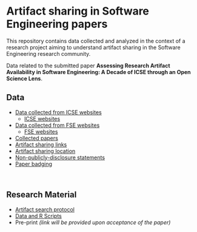 # Artifact sharing in Software Engineering papers

This repository contains data collected and analyzed in the context of a research project aiming to understand artifact sharing in the Software Engineering research community.

Data related to the submitted paper **Assessing Research Artifact Availability in Software Engineering: A Decade of ICSE through an Open Science Lens**.


## Data

- [Data collected from ICSE websites](data/ICSE_data_collected_from_websites.md)
  - [ICSE websites](data/ICSE_websites.md)
- [Data collected from FSE websites](data/FSE_data_collected_from_websites.md)
  - [FSE websites](data/FSE_websites.md)
- [Collected papers](data/collected_papers.md)
- [Artifact sharing links](data/artifact_sharing_links.md)
- [Artifact sharing location](data/artifact-sharing-section.md)
- [Non-publicly-disclosure statements](data/non-publicly-disclosure_statements.md)
- [Paper badging](data/badging.md)

<br>

## Research Material

  - [Artifact search protocol](data/artifacts-search-protocol.md)
  - [Data and R Scripts](data/scripts.md)
  - Pre-print _(link will be provided upon acceptance of the paper)_
